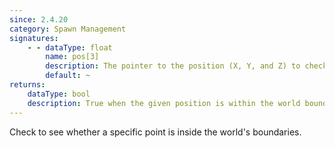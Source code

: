 ```yaml
---
since: 2.4.20
category: Spawn Management
signatures:
    - - dataType: float
        name: pos[3]
        description: The pointer to the position (X, Y, and Z) to check.
        default: ~
returns:
    dataType: bool
    description: True when the given position is within the world boundaries.
---
```


Check to see whether a specific point is inside the world's boundaries.
